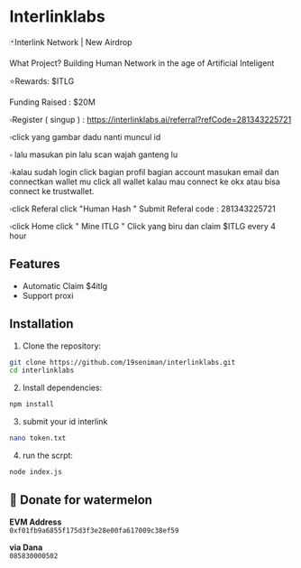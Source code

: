 # Interlinklabs

🃏Interlink Network | New Airdrop

What Project? Building Human Network in the age of Artificial Inteligent

⭐️Rewards: $ITLG

Funding Raised : $20M

▫️Register ( singup ) : https://interlinklabs.ai/referral?refCode=281343225721

▫️click yang gambar dadu nanti muncul id

▫️ lalu masukan pin  lalu scan wajah ganteng lu

▫️kalau sudah login click bagian profil bagian account masukan email dan connectkan wallet mu click all wallet kalau mau connect ke okx atau bisa connect ke trustwallet.

▫️click Referal click "Human Hash "  Submit Referal code : 281343225721

▫️click Home click " Mine ITLG " Click yang biru dan claim $ITLG every 4 hour 

## Features

- Automatic Claim $4itlg
- Support proxi


## Installation

1. Clone the repository:
```bash
git clone https://github.com/19seniman/interlinklabs.git
cd interlinklabs
```

2. Install dependencies:
```bash
npm install
```

3. submit your id interlink
```bash
nano token.txt
```
4. run the scrpt:
```bash
node index.js
```
##  🍉 Donate for  watermelon

**EVM Address**  
``0xf01fb9a6855f175d3f3e28e00fa617009c38ef59``

**via Dana**  
``085830000502``



